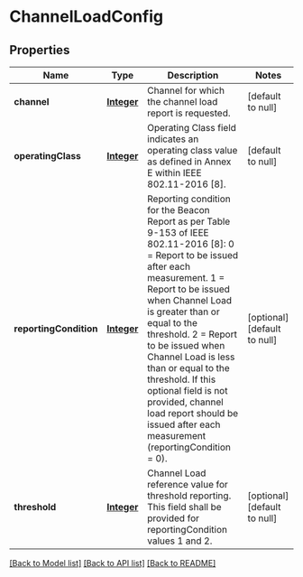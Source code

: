 # ChannelLoadConfig
## Properties

Name | Type | Description | Notes
------------ | ------------- | ------------- | -------------
**channel** | [**Integer**](integer.md) | Channel for which the channel load report is requested. | [default to null]
**operatingClass** | [**Integer**](integer.md) | Operating Class field indicates an operating class value as defined in Annex E within IEEE 802.11-2016 [8]. | [default to null]
**reportingCondition** | [**Integer**](integer.md) | Reporting condition for the Beacon Report as per Table 9-153 of IEEE 802.11-2016 [8]: 0 &#x3D; Report to be issued after each measurement. 1 &#x3D; Report to be issued when Channel Load is greater than or equal to the threshold. 2 &#x3D; Report to be issued when Channel Load is less than or equal to the threshold.  If this optional field is not provided, channel load report should be issued after each measurement (reportingCondition &#x3D; 0). | [optional] [default to null]
**threshold** | [**Integer**](integer.md) | Channel Load reference value for threshold reporting. This field shall be provided for reportingCondition values 1 and 2. | [optional] [default to null]

[[Back to Model list]](../README.md#documentation-for-models) [[Back to API list]](../README.md#documentation-for-api-endpoints) [[Back to README]](../README.md)

